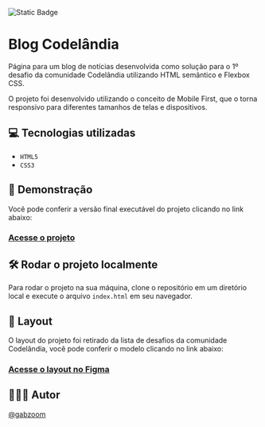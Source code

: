![Static Badge](https://img.shields.io/badge/STATUS-CONCLUÍDO-4cc71e)         
# Blog Codelândia
Página para um blog de notícias desenvolvida como solução para o 1º desafio da comunidade Codelândia utilizando HTML semântico e Flexbox CSS.

O projeto foi desenvolvido utilizando o conceito de Mobile First, que o torna responsivo para diferentes tamanhos de telas e dispositivos.

## 💻 Tecnologias utilizadas
- ``HTML5``
- ``CSS3``

## 🚀 Demonstração
Você pode conferir a versão final executável do projeto clicando no link abaixo:
### [Acesse o projeto](https://blog-codelandia-feed.netlify.app/)

## 🛠️ Rodar o projeto localmente
Para rodar o projeto na sua máquina, clone o repositório em um diretório local e execute o arquivo ``index.html`` em seu navegador.

## 🎨 Layout
O layout do projeto foi retirado da lista de desafios da comunidade Codelândia, você pode conferir o modelo clicando no link abaixo:
###  [Acesse o layout no Figma](https://www.figma.com/file/Yb9IBH56g7T1hdIyZ3BMNO/Desafios---Codelândia?type=design&node-id=0-1&t=GtMoNZfocEAy5E0o-0)

## 🧑🏾‍💻 Autor
[@gabzoom](https://www.github.com/gabzoom)
